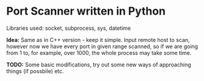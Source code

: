 # Port Scanner written in Python

Libraries used: socket, subprocess, sys, datetime

**Idea:** Same as in C++ version - keep it simple. Input remote host to scan, however now we have every port in given range scanned, so if we are going from 1 to, for example, over 1000, the whole process may take some time.

**TODO:** Some basic modifications, try out some new ways of approaching things (if possbile) etc.
